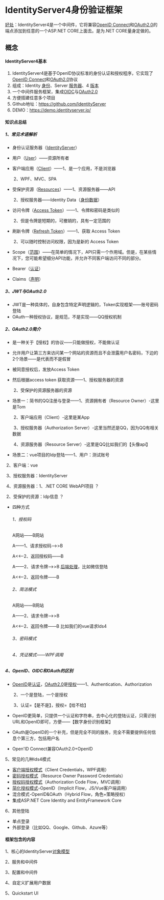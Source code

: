 # IdentityServer4身份验证框架

[好处]()：IdentityServer4是一个中间件，它将兼容[OpenID Connect]()和[OAuth2.0]()的端点添加到任意的一个ASP.NET CORE上面去。是为.NET CORE量身定做的。

## 概念

#### IdentityServer4基本

1. IdentityServer4是基于OpenID协议标准的身份认证和授权程序，它实现了[OpenID Connect]()和[OAuth2.0]()协议
2. 组成：Identity [身份]()、Server [服务器]()、4 [版本]()
3. 一个中间件服务框架，集成[OIDC]()与[OAuth2.0]()
4. 方便搭建任意多个项目
5. Github地址：https://github.com/IdentityServer
6. DEMO：https://demo.identityserver.io/

#### 知识点总结

##### 1、常见术语解析

- 身份认证服务器（[IdentityServer]()）

- 用户（[User]()）——资源所有者

- 客户端应用（[Client]()）——1、是一个应用，不是浏览器

  ​                                            2、WPF、MVC、SPA

- 受保护资源（[Resources]()）——1、资源服务器——API

  ​                                                    2、授权服务器——Identity Data（[身份数据]()）

- 访问令牌（[Access Token]()）——1、令牌和密码是类似的

  ​                                                    2、但是令牌是短期的，可撤销的，具有一定范围的

- 刷新令牌（[Refresh Token]()）——1、获取 Access Token

  ​                                                      2、可以随时控制访问权限，因为是新的 Access Token

- Scope（[范围]()）——在简单的情况下，API只需一个作用域。但是，在某些情况下，您可能希望细分APl功能，并允许不同客户端访问不同的部分。

- Bearer（[认证]()）

- Claims（[声明]()）

##### 3、JWT与OAuth2.0

- JWT是一种具体的，自身包含特定声明逻辑的，Token实现框架——账号密码登陆
- OAuth一种授权协议，是规范，不是实现——QQ授权机制

##### 2、OAuth2.0简介

- 是一种关于【授权】的协议——只能做授权，不能做认证

- 允许用户让第三方来访问某一个网站的资源而且不会泄露用户名密码，下边的2个场景——是代表而不是假冒

- 被同意授权后，发放Access Token

- 然后根据access token 获取资源——1、授权服务器的资源

  ​                                                            2、受保护的资源服务器的资源

- 场景一：简书的QQ注册与登录——1、资源拥有者（Resource Owner）-这里是Tom

  ​                                                           2、客户端应用（Client）-这里是某App

  ​                                                           3、授权服务器（Authorization Server）-这里当然还是QQ，因为QQ有相关数据

  ​                                                           4、资源服务器（Resource Server）-这里是QQ比如我们的【头像api】

- 场景二：vue项目的Idp登陆——1、用户：测试账号

​                                                              2、客户端：vue

​                                                              3、授权服务器：IdentityServer

​                                                              4、资源服务器：1、.NET CORE WebAPI项目 ？

​                                                                                            2、受保护的资源：Idp信息 ？                         

- 四种方式

  ###### 1、授权码

  A网站——B网站

  A——1、请求授权码——>>B

  A<<——2、返回授权码——B

  A——2、请求令牌——>>B		[后端处理]()，比如微信登陆

  A<<——2、返回令牌——B

  ###### 2、简洁模式

  A网站——B网站

  A——2、请求令牌——>>B

  A<<——2、返回令牌——B		比如我们的vue请求Ids4

  ###### 3、密码模式

  ###### 4、凭证模式——WPF调用

##### 4、OpenID、OIDC和OAuth的区别

- [OpenID]()是[认证]()，[OAuth2.0]()是[授权]()——1、Authentication、Authorization

  ​                                                                  2、一个是登陆，一个是授权

  ​                                                                  3、认证=【是不是】，授权=【给不给】

- OpenID更简单，只提供一个认证和字符串，去中心化的登陆认证，只需识别URL和OpenID即可，方便——【数字身份识别框架】

- OAuth是OpenID的一个补充，但是完全不同的服务，完全不需要提供任何信息个第三方，包括用户名

- Open'ID Connect兼容OAuth2.0+OpenID

5、常见的几种Ids4模式

- [客户端授权模式]()（Client Credentials，WPF调用）
- [密码授权模式]()（Resource Owner Password Credentials）
- [授权码授权模式]()（Authorization Code Flow，MVC调用）
- [简化授权模式]()-OpenlD（Implicit Flow，JS/Vue客户端调用）
- 混合模式-OpenID&OAuth（Hybrid Flow，角色+策略授权）
- 集成ASP.NET Core Identity and EntityFramework Core

6、其他登陆

- 单点登录
- 外部登录（比如QQ、Google、Github、Azure等）

#### 框架包含的内容

1、核心的IdentityServer[对象模型]()

2、服务和中间件

3、配置和中间件

4、自定义扩展用户数据

5、Quickstart UI

